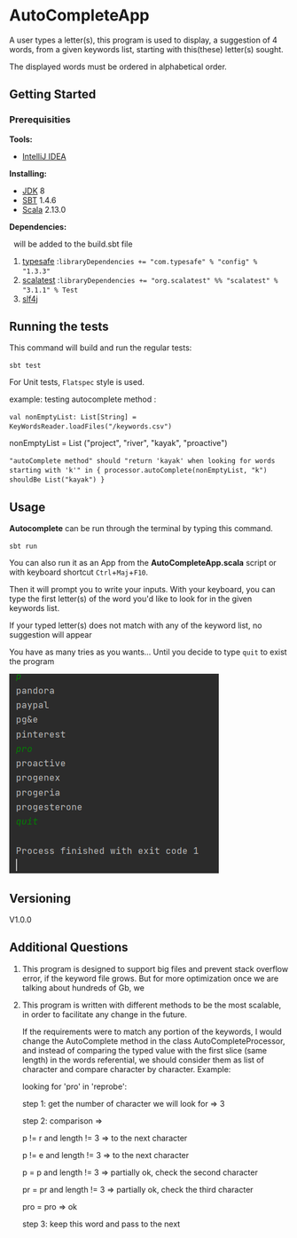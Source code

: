 # AutoCompleteApp

A user types a letter(s), this program is used to display,
a suggestion of 4 words, from a given keywords list,
starting with this(these) letter(s) sought.

The displayed words must be ordered in alphabetical order.


## Getting Started

### Prerequisities

**Tools:**

* [IntelliJ IDEA](https://www.jetbrains.com/idea/download/#section=windows)

**Installing:**
&nbsp;
* [JDK](https://www.oracle.com/java/technologies/javase-downloads.html) 8
* [SBT](https://www.scala-sbt.org/download.html) 1.4.6
* [Scala](https://www.scala-lang.org/download/) 2.13.0

**Dependencies:**

&nbsp;
will be added to the build.sbt file
1. [typesafe](https://mvnrepository.com/artifact/com.typesafe/config/1.3.3) :`libraryDependencies += "com.typesafe" % "config" % "1.3.3"`
2. [scalatest](https://mvnrepository.com/artifact/org.scalatest/scalatest_2.11/3.1.1) :`libraryDependencies += "org.scalatest" %% "scalatest" % "3.1.1" % Test`
3. [slf4j](https://mvnrepository.com/artifact/org.slf4j/slf4j-log4j12/1.2)
## Running the tests
This command will build and run the regular tests:

`sbt test`

For Unit tests, `Flatspec` style is used.
&nbsp;

example: testing autocomplete method :

`val nonEmptyList: List[String] = KeyWordsReader.loadFiles("/keywords.csv")`&nbsp;

nonEmptyList = List ("project", "river", "kayak", "proactive")

`"autoComplete method" should "return 'kayak' when looking for words starting with 'k'" in {
processor.autoComplete(nonEmptyList, "k") shouldBe List("kayak")
}`

## Usage
**Autocomplete** can be run through the terminal by typing this command.
&nbsp;

`sbt run`

You can also run it as an App from the **AutoCompleteApp.scala** script
or with keyboard shortcut `Ctrl`+`Maj`+`F10`.
&nbsp;

Then it will prompt you to write your inputs. With your keyboard,
you can type the first letter(s) of the word you'd like to look
for in the given keywords list.
&nbsp;

If your typed letter(s) does not match with any of the keyword list,
no suggestion will appear

You have as many tries as you wants...
Until you decide to type `quit` to exist the program

![image info](./pictures/image.png)

## Versioning

V1.0.0

## Additional Questions
1. This program is designed to support big files and prevent stack overflow error,
   if the keyword file grows.
   But for more optimization once we are talking about hundreds of Gb, we


2. This program is written with different methods to be the most scalable, in order to
   facilitate any change in the future.

   If the requirements were to match any portion of the keywords, I would change
   the AutoComplete method in the class AutoCompleteProcessor, and instead of comparing
   the typed value with the first slice (same length) in the words referential,
   we should consider them as list of character and compare character by character. Example:

   looking for 'pro' in 'reprobe':

   step 1: get the number of character we will look for => 3

   step 2: comparison =>

   p != r and length != 3 => to the next character

   p != e and length != 3 => to the next character

   p = p and length != 3 => partially ok, check the second character

   pr = pr and length != 3 => partially ok, check the third character

   pro = pro => ok

   step 3: keep this word and pass to the next
   
